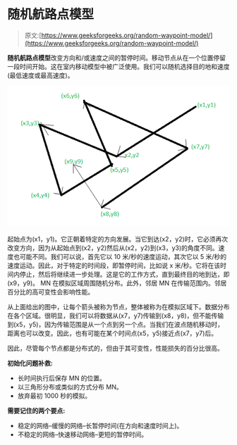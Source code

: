 # 随机航路点模型

> 原文:[https://www.geeksforgeeks.org/random-waypoint-model/](https://www.geeksforgeeks.org/random-waypoint-model/)

**随机航路点模型**改变方向和/或速度之间的暂停时间。移动节点从在一个位置停留一段时间开始。这在室内移动模型中被广泛使用。我们可以随机选择目的地和速度(最低速度或最高速度)。

![](img/bd20957dbc64c74279a7f47545cf113b.png)

起始点为(x1，y1)。它正朝着特定的方向发展。当它到达(x2，y2)时，它必须再次改变方向，因为从起始点到(x2，y2)然后从(x2，y2)到(x3，y3)的角度不同。速度也可能不同。我们可以说，首先它以 10 米/秒的速度运动，其次它以 5 米/秒的速度运动。因此，对于特定的时间段，即暂停时间，比如说 x 米/秒。它将在该时间内停止，然后将继续进一步处理。这是它的工作方式，直到最终目的地到达，即(x9，y9)。
MN 在模拟区域周围随机分布。此外，邻居 MN 在传输范围内。邻居百分比的高可变性会影响性能。

从上面给出的图中，让每个箭头被称为节点，整体被称为在模拟区域下。数据分布在各个区域。很明显，我们可以将数据从(x7，y7)传输到(x8，y8)，但不能传输到(x5，y5)，因为传输范围是从一个点到另一个点。当我们在波点随机移动时，距离也可以改变。因此，也有可能在某个时间点(x5，y5)接近点(x7，y7)后。

因此，尽管每个节点都是分布式的，但由于其可变性，性能损失的百分比很高。

**初始化问题补救:**

*   长时间执行后保存 MN 的位置。
*   以三角形分布或类似的方式分布 MN。
*   放弃最初 1000 秒的模拟。

**需要记住的两个要点:**

*   稳定的网络–缓慢的网络–长暂停时间(在方向和速度时间上)。
*   不稳定的网络–快速移动网络–更短的暂停时间。